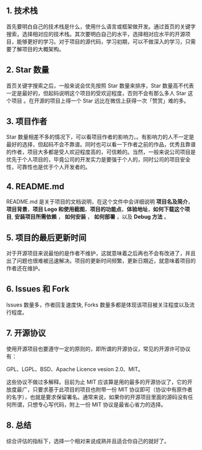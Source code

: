
## 1. 技术栈
首先要明白自己的技术栈是什么，使用什么语言或框架做开发。通过首页的关键字搜索，选择相对应的技术栈。其次要明白自己的水平，选择相对应水平的开源项目，能够更好的学习。对于项目的源代码，学习初期，可以不做深入的学习，只需要了解项目的大概架构。

## 2. Star 数量

首页关键字搜索之后，一般来说会优先按照 Star 数量来排序，Star 数量高不代表一定是最好的，但起码说明这个项目的受欢迎程度，否则不会有那么多人 Star 这个项目 。在开源的项目上得一个 Star 远比在微信上获得一次「赞赏」难的多。

## 3. 项目作者

Star 数量相差不多的情况下，可以看项目作者的影响力，。有影响力的人不一定是最好的选择，但起码不会不靠谱。同时也可以看一下作者之前的作品，优秀且靠谱的作者，项目大多都是受人欢迎程度高的，可信赖的。当然，一般来说公司项目是优先于个人项目的，毕竟公司的开发实力是要强于个人的，同时公司的项目安全性，可靠性也是优于个人开发者的。

## 4. README.md

README.md 是关于项目的文档说明，在这个文件中会详细说明 **项目名及简介**，**项目背景**，**项目 Logo 和使用截图**，**项目的功能点**，**体验地址**，**如何下载这个项目**,  **安装项目所需依赖** ， **如何安装** ， **如何部署** ，以及 **Debug 方法** 。

## 5. 项目的最后更新时间

对于开源项目来说最怕的是作者不维护，这就意味着之后再也不会有改进了，并且出了问题也很难被迅速解决。项目的更新时间频繁，更新日期近，就意味着项目的作者还在维护。

## 6. Issues 和 Fork

Issues 数量多，作者回复速度快, Forks 数量多都是体现该项目被关注程度以及流行程度。

## 7. 开源协议

使用开源项目也要遵守一定的原则的，即所谓的开源协议，常见的开源许可协议有：

GPL、LGPL、BSD、Apache Licence vesion 2.0、MIT。

这些协议不做过多解释。目前为止 MIT 应该算是用的最多的开源协议了，它的开放度最广，只要求基于此项目的项目也附带一份 MIT 协议即可（协议中有原作者的名字），也就是要求保留署名。通常来说，如果你的开源项目里面的源码没有任何所谓，只想专心写代码，附上一份 MIT 协议是最省心省力的选择。

## 8. 总结

综合评估的指标下，选择一个相对来说成熟并且适合你自己的就好了。
